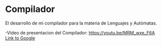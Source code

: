 # Compilador
El desarrollo de mi compilador para la materia de Lenguajes y Autómatas.

-Video de presentacion del Compilador:
https://youtu.be/MRM_wxe_F6A
[Link to Google](https://www.google.com)
